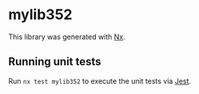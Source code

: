 # mylib352

This library was generated with [Nx](https://nx.dev).

## Running unit tests

Run `nx test mylib352` to execute the unit tests via [Jest](https://jestjs.io).

